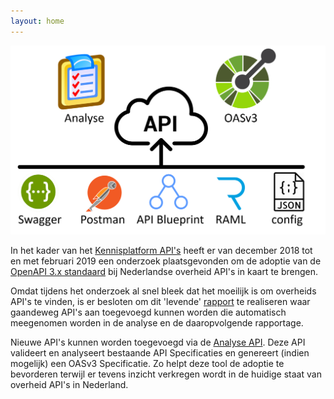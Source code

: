 ```yaml
---
layout: home
---
```


![proces](assets/header.png)

In het kader van het [Kennisplatform API's](https://www.geonovum.nl/themas/kennisplatform-apis) heeft er van december 2018 tot en met februari 2019 een onderzoek plaatsgevonden om de adoptie van de [OpenAPI 3.x standaard](achtergrond.html) bij Nederlandse overheid API's in kaart te brengen.

Omdat tijdens het onderzoek al snel bleek dat het moeilijk is om overheids API's te vinden, is er besloten om dit 'levende' [rapport](rapport.html) te realiseren waar gaandeweg API's aan toegevoegd kunnen worden die automatisch meegenomen worden in de analyse en de daaropvolgende rapportage.

Nieuwe API's kunnen worden toegevoegd via de [Analyse API](docs.html). Deze API valideert en analyseert bestaande API Specificaties en genereert (indien mogelijk) een OASv3 Specificatie. Zo helpt deze tool de adoptie te bevorderen terwijl er tevens inzicht verkregen wordt in de huidige staat van overheid API's in Nederland.